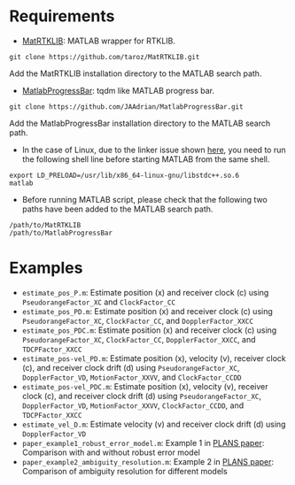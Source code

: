 # Requirements
- [MatRTKLIB](https://github.com/taroz/MatRTKLIB):
MATLAB wrapper for RTKLIB.
```shell
git clone https://github.com/taroz/MatRTKLIB.git
```
Add the MatRTKLIB installation directory to the MATLAB search path.
- [MatlabProgressBar](https://github.com/JAAdrian/MatlabProgressBar):
tqdm like MATLAB progress bar.
```shell
git clone https://github.com/JAAdrian/MatlabProgressBar.git
```
Add the MatlabProgressBar installation directory to the MATLAB search path.

- In the case of Linux, due to the linker issue shown [here](https://github.com/borglab/gtsam/blob/develop/matlab/README.md), you need to run the following shell line before starting MATLAB from the same shell.
```shell
export LD_PRELOAD=/usr/lib/x86_64-linux-gnu/libstdc++.so.6
matlab
```
- Before running MATLAB script, please check that the following two paths have been added to the MATLAB search path.
```shell
/path/to/MatRTKLIB
/path/to/MatlabProgressBar
```
# Examples
- `estimate_pos_P.m`: Estimate position (x) and receiver clock (c) using `PseudorangeFactor_XC` and `ClockFactor_CC`
- `estimate_pos_PD.m`: Estimate position (x) and receiver clock (c) using `PseudorangeFactor_XC`, `ClockFactor_CC`, and `DopplerFactor_XXCC`
- `estimate_pos_PDC.m`: Estimate position (x) and receiver clock (c) using `PseudorangeFactor_XC`, `ClockFactor_CC`, `DopplerFactor_XXCC`, and `TDCPFactor_XXCC`
- `estimate_pos-vel_PD.m`: Estimate position (x), velocity (v), receiver clock (c), and receiver clock drift (d) using `PseudorangeFactor_XC`, `DopplerFactor_VD`, `MotionFactor_XXVV`, and `ClockFactor_CCDD`
- `estimate_pos-vel_PDC.m`: Estimate position (x), velocity (v), receiver clock (c), and receiver clock drift (d) using `PseudorangeFactor_XC`, `DopplerFactor_VD`, `MotionFactor_XXVV`, `ClockFactor_CCDD`, and `TDCPFactor_XXCC`
- `estimate_vel_D.m`: Estimate velocity (v) and receiver clock drift (d) using `DopplerFactor_VD`
- `paper_example1_robust_error_model.m`: Example 1 in [PLANS paper](https://arxiv.org/pdf/2502.08158): Comparison with and without robust error model
- `paper_example2_ambiguity_resolution.m`: Example 2 in [PLANS paper](https://arxiv.org/pdf/2502.08158): Comparison of ambiguity resolution for different models